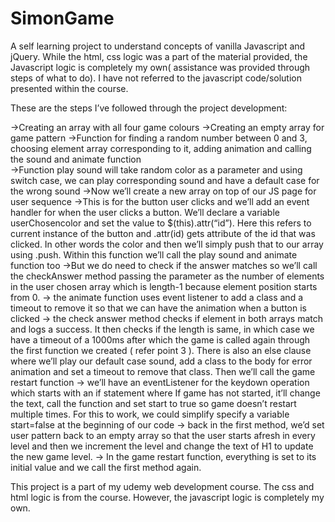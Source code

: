 # SimonGame
A self learning project to understand concepts of vanilla Javascript and jQuery. While the html, css logic was a part of the material provided, the Javascript logic is completely my own( assistance was provided through steps of what to do). I have not referred to the javascript code/solution presented within the course.

These are the steps I’ve followed through the project development:

->Creating an array with all four game colours 
->Creating an empty array for game pattern 
->Function for finding a random number between 0 and 3, choosing element array corresponding to it, adding animation and calling the sound and animate function  
->Function play sound will take random color as a parameter and using switch case, we can play corresponding sound and have a default case for the wrong sound
->Now we’ll create a new array on top of our JS page for user sequence 
->This is for the button user clicks and we’ll add an event handler for when the user clicks a button. We’ll declare a variable userChosencolor and set the value to $(this).attr(“id”). Here this refers to current instance of the button and .attr(id) gets attribute of the id that was clicked. In other words the color and then we’ll simply push that to our array using .push. Within this function we’ll call the play sound and animate function too 
->But we do need to check if the answer matches so we’ll call the checkAnswer method passing the parameter as the number of elements in the user chosen array which is length-1 because element position starts from 0. 
-> the animate function uses event listener to add a class and a timeout to remove it so that we can have the animation when a button is clicked 
-> the check answer method checks if element in both arrays match and logs a success. It then checks if the length is same, in which case we have a timeout of a 1000ms after which the game is called again through the first function we created ( refer point 3 ). There is also an else clause where we’ll play our default case sound, add a class to the body for error animation and set a timeout to remove that class. Then we’ll call the game restart function
-> we’ll have an eventListener for the keydown operation which starts with an if statement where If game has not started, it’ll change the text, call the function and set start to true so game doesn’t restart multiple times. For this to work, we could simplify specify a variable start=false at the beginning of our code 
-> back in the first method, we’d set user pattern back to an empty array so that the user starts afresh in every level and then we increment the level and change the text of H1 to update the new game level. 
-> In the game restart function, everything is set to its initial value and we call the first method again. 

This project is a part of my udemy web development course. The css and html logic is from the course. However, the javascript logic is completely my own. 


